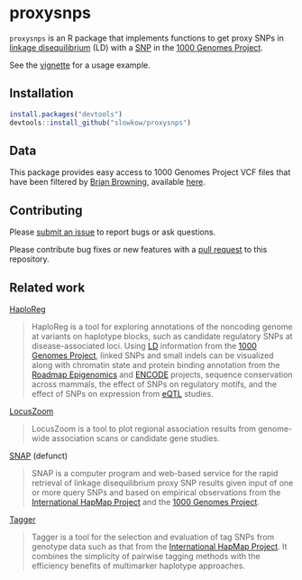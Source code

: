 # proxysnps

`proxysnps` is an R package that implements functions to get proxy SNPs
in [linkage disequilibrium][LD] (LD) with a [SNP] in the [1000 Genomes
Project][1000genomes].

See the [vignette] for a usage example.

## Installation

```r
install.packages("devtools")
devtools::install_github("slowkow/proxysnps")
```

## Data

This package provides easy access to 1000 Genomes Project VCF files that have
been filtered by [Brian Browning][browning], available
[here][beagle_1000genomes].

[browning]: https://faculty.washington.edu/browning/
[beagle_1000genomes]: http://bochet.gcc.biostat.washington.edu/beagle/1000_Genomes_phase3_v5a/

## Contributing

Please [submit an issue][issues] to report bugs or ask questions.

Please contribute bug fixes or new features with a [pull request][pull] to this
repository.

[issues]: https://github.com/slowkow/proxysnps/issues
[pull]: https://help.github.com/articles/using-pull-requests/

## Related work

[HaploReg][haploreg]

> HaploReg is a tool for exploring annotations of the noncoding genome at
> variants on haplotype blocks, such as candidate regulatory SNPs at
> disease-associated loci. Using [LD] information from the [1000 Genomes
> Project][1000genomes], linked SNPs and small indels can be visualized along
> with chromatin state and protein binding annotation from the [Roadmap
> Epigenomics][roadmap] and [ENCODE] projects, sequence conservation across
> mammals, the effect of SNPs on regulatory motifs, and the effect of SNPs on
> expression from [eQTL] studies.

[LocusZoom][locuszoom]

> LocusZoom is a tool to plot regional association results from genome-wide
> association scans or candidate gene studies.

[SNAP][snap] (defunct)

> SNAP is a computer program and web-based service for the rapid retrieval of
> linkage disequilibrium proxy SNP results given input of one or more query
> SNPs and based on empirical observations from the [International HapMap
> Project][hapmap] and the [1000 Genomes Project][1000genomes].

[Tagger][tagger]

> Tagger is a tool for the selection and evaluation of tag SNPs from genotype
> data such as that from the [International HapMap Project][hapmap]. It
> combines the simplicity of pairwise tagging methods with the efficiency
> benefits of multimarker haplotype approaches.

[LD]: https://en.wikipedia.org/wiki/Linkage_disequilibrium
[SNP]: https://en.wikipedia.org/wiki/Single-nucleotide_polymorphism
[eQTL]: https://en.wikipedia.org/wiki/Expression_quantitative_trait_loci

[vignette]: https://github.com/slowkow/proxysnps/blob/master/vignettes/proxysnps.md

[hapmap]: http://www.hapmap.org/
[1000genomes]: http://www.1000genomes.org/
[GRCh37]: http://www.1000genomes.org/faq/which-reference-assembly-do-you-use
[roadmap]: http://www.roadmapepigenomics.org/
[ENCODE]: https://www.encodeproject.org/

[haploreg]: http://www.broadinstitute.org/mammals/haploreg/
[locuszoom]: http://locuszoom.sph.umich.edu/locuszoom/
[snap]: http://www.broadinstitute.org/mpg/snap/
[tagger]: https://www.broadinstitute.org/mpg/tagger/
